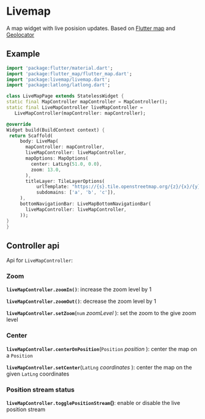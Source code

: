 # Livemap

A map widget with live posision updates. Based on [Flutter map](https://github.com/johnpryan/flutter_map) and [Geolocator](https://github.com/BaseflowIT/flutter-geolocator)

## Example

   ```dart
import 'package:flutter/material.dart';
import 'package:flutter_map/flutter_map.dart';
import 'package:livemap/livemap.dart';
import 'package:latlong/latlong.dart';

class LiveMapPage extends StatelessWidget {
  static final MapController mapController = MapController();
  static final LiveMapController liveMapController =
      LiveMapController(mapController: mapController);

  @override
  Widget build(BuildContext context) {
    return Scaffold(
        body: LiveMap(
          mapController: mapController,
          liveMapController: liveMapController,
          mapOptions: MapOptions(
            center: LatLng(51.0, 0.0),
            zoom: 13.0,
          ),
          titleLayer: TileLayerOptions(
              urlTemplate: "https://{s}.tile.openstreetmap.org/{z}/{x}/{y}.png",
              subdomains: ['a', 'b', 'c']),
        ),
        bottomNavigationBar: LiveMapBottomNavigationBar(
          liveMapController: liveMapController,
        ));
  }
}
   ```

## Controller api

Api for `LiveMapController`:

### Zoom

**`liveMapController.zoomIn()`**: increase the zoom level by 1

**`liveMapController.zoomOut()`**: decrease the zoom level by 1

**`liveMapController.setZoom`**(`num` *zoomLevel* ): set the zoom to the give zoom level

### Center

**`liveMapController.centerOnPosition`**(`Position` *position* ): center the map on a `Position`

**`liveMapController.setCenter`**(`LatLng` *coordinates* ): center the map on the given `LatLng` coordinates

### Position stream status

**`liveMapController.togglePositionStream`()**: enable or disable the live position stream




